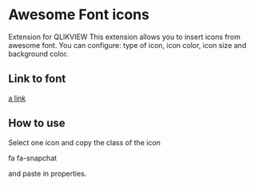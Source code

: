 Awesome Font icons
==========

Extension for QLIKVIEW
This extension allows you to insert icons from awesome font.
You can configure: type of icon, icon color, icon size and background color.


Link to font
--------------------
[a link](http://fortawesome.github.io/Font-Awesome/)


How to use
--------------------
Select one icon and copy the class of the icon

<i class="fa fa-snapchat" aria-hidden="true"></i>
fa fa-snapchat

and paste in properties.